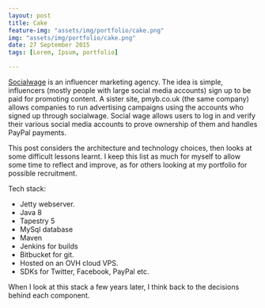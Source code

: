 ```yaml
---
layout: post
title: Cake
feature-img: "assets/img/portfolio/cake.png"
img: "assets/img/portfolio/cake.png"
date: 27 September 2015
tags: [Lorem, Ipsum, portfolio]

---
```


[Socialwage](https://socialwage.co.uk) is an influencer marketing agency. The idea is simple, influencers (mostly people with large social media accounts) sign up to be paid for promoting content. A sister site, pmyb.co.uk (the same company) allows companies to run advertising campaigns using the accounts who signed up through socialwage. Social wage allows users to log in and verify their various social media accounts to prove ownership of them and handles PayPal payments. 

This post considers the architecture and technology choices, then looks at some difficult lessons learnt. I keep this list as much for myself to allow some time to reflect and improve, as for others looking at my portfolio for possible recruitment.

Tech stack:
- Jetty webserver.
- Java 8
- Tapestry 5
- MySql database
- Maven
- Jenkins for builds
- Bitbucket for git.
- Hosted on an OVH cloud VPS.
- SDKs for Twitter, Facebook, PayPal etc.

When I look at this stack a few years later, I think back to the decisions behind each component. 
